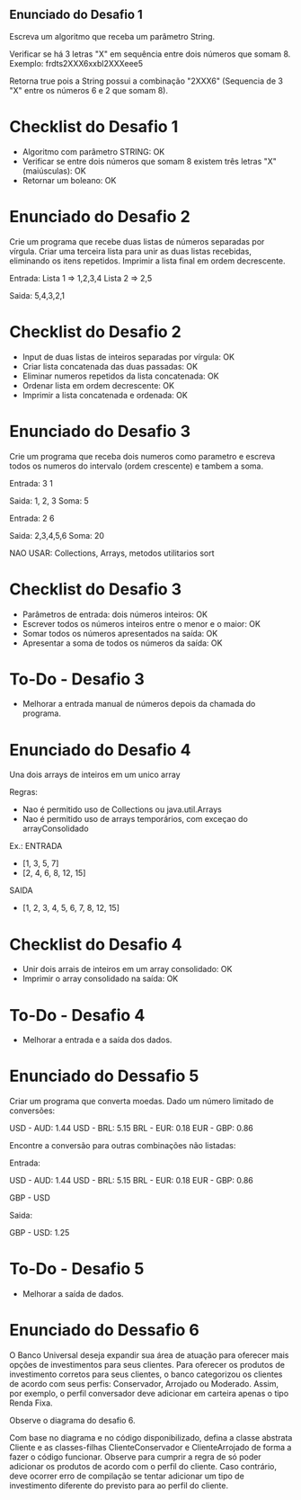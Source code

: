 ## Enunciado do Desafio 1

Escreva um algoritmo que receba um parâmetro String.

Verificar se há 3 letras "X" em sequência entre dois números que somam 8.
Exemplo: frdts2XXX6xxbl2XXXeee5

Retorna true pois a String possui a combinação "2XXX6" (Sequencia de 3 "X" entre os números 6 e 2 que somam 8).

# Checklist do Desafio 1

- Algoritmo com parâmetro STRING: OK
- Verificar se entre dois números que somam 8 existem três letras "X" (maiúsculas): OK
- Retornar um boleano: OK

# Enunciado do Desafio 2

Crie um programa que recebe duas listas de números separadas por vírgula. Criar uma terceira lista para unir as duas listas recebidas, eliminando os itens repetidos. Imprimir a lista final em ordem decrescente.

Entrada: Lista 1 => 1,2,3,4
Lista 2 => 2,5

Saida: 5,4,3,2,1

# Checklist do Desafio 2

- Input de duas listas de inteiros separadas por vírgula: OK
- Criar lista concatenada das duas passadas: OK
- Eliminar numeros repetidos da lista concatenada: OK
- Ordenar lista em ordem decrescente: OK
- Imprimir a lista concatenada e ordenada: OK

# Enunciado do Desafio 3

Crie um programa que receba dois numeros como parametro e escreva todos os numeros do intervalo (ordem crescente) e tambem a soma.

Entrada: 3 1

Saida: 1, 2, 3 Soma: 5

Entrada: 2 6

Saida: 2,3,4,5,6 Soma: 20

NAO USAR: Collections, Arrays, metodos utilitarios sort

# Checklist do Desafio 3

- Parâmetros de entrada: dois números inteiros: OK
- Escrever todos os números inteiros entre o menor e o maior: OK
- Somar todos os números apresentados na saída: OK
- Apresentar a soma de todos os números da saída: OK

# To-Do - Desafio 3

- Melhorar a entrada manual de números depois da chamada do programa.

# Enunciado do Desafio 4

Una dois arrays de inteiros em um unico array

Regras:

- Nao é permitido uso de Collections ou java.util.Arrays
- Nao é permitido uso de arrays temporários, com exceçao do arrayConsolidado

Ex.: ENTRADA

- [1, 3, 5, 7]
- [2, 4, 6, 8, 12, 15]

SAIDA

- [1, 2, 3, 4, 5, 6, 7, 8, 12, 15]

# Checklist do Desafio 4

- Unir dois arrais de inteiros em um array consolidado: OK
- Imprimir o array consolidado na saída: OK

# To-Do - Desafio 4

- Melhorar a entrada e a saída dos dados.

# Enunciado do Dessafio 5

Criar um programa que converta moedas. Dado um número limitado de conversões:

USD - AUD: 1.44
USD - BRL: 5.15
BRL - EUR: 0.18
EUR - GBP: 0.86

Encontre a conversão para outras combinações não listadas:

Entrada:

USD - AUD: 1.44
USD - BRL: 5.15
BRL - EUR: 0.18
EUR - GBP: 0.86

GBP - USD

Saida:

GBP - USD: 1.25

# To-Do - Desafio 5

- Melhorar a saída de dados.

# Enunciado do Dessafio 6

O Banco Universal deseja expandir sua área de atuação para oferecer mais opções de investimentos para seus clientes. Para oferecer os produtos de investimento corretos para seus clientes, o banco categorizou os clientes de acordo com seus perfis: Conservador, Arrojado ou Moderado. Assim, por exemplo, o perfil conversador deve adicionar em carteira apenas o tipo Renda Fixa.

Observe o diagrama do desafio 6.

Com base no diagrama e no código disponibilizado, defina a classe abstrata Cliente e as classes-filhas ClienteConservador e ClienteArrojado de forma a fazer o código funcionar. Observe para cumprir a regra de só poder adicionar os produtos de acordo com o perfil do cliente. Caso contrário, deve ocorrer erro de compilação se tentar adicionar um tipo de investimento diferente do previsto para ao perfil do cliente.
